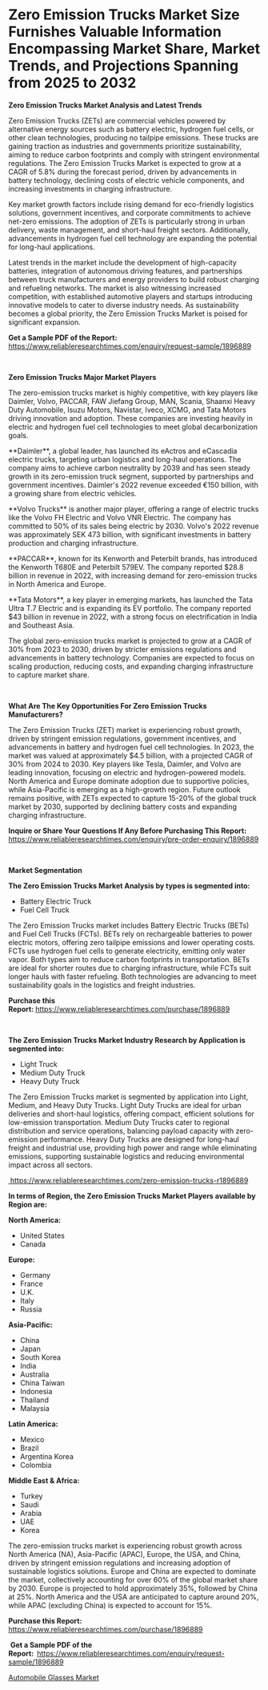 <p><h1>Zero Emission Trucks Market Size Furnishes Valuable Information Encompassing Market Share, Market Trends, and Projections Spanning from 2025 to 2032</h1></p><p><strong>Zero Emission Trucks Market Analysis and Latest Trends</strong></p>
<p><p>Zero Emission Trucks (ZETs) are commercial vehicles powered by alternative energy sources such as battery electric, hydrogen fuel cells, or other clean technologies, producing no tailpipe emissions. These trucks are gaining traction as industries and governments prioritize sustainability, aiming to reduce carbon footprints and comply with stringent environmental regulations. The Zero Emission Trucks Market is expected to grow at a CAGR of 5.8% during the forecast period, driven by advancements in battery technology, declining costs of electric vehicle components, and increasing investments in charging infrastructure.</p><p>Key market growth factors include rising demand for eco-friendly logistics solutions, government incentives, and corporate commitments to achieve net-zero emissions. The adoption of ZETs is particularly strong in urban delivery, waste management, and short-haul freight sectors. Additionally, advancements in hydrogen fuel cell technology are expanding the potential for long-haul applications.</p><p>Latest trends in the market include the development of high-capacity batteries, integration of autonomous driving features, and partnerships between truck manufacturers and energy providers to build robust charging and refueling networks. The market is also witnessing increased competition, with established automotive players and startups introducing innovative models to cater to diverse industry needs. As sustainability becomes a global priority, the Zero Emission Trucks Market is poised for significant expansion.</p></p>
<p><strong>Get a Sample PDF of the Report:&nbsp;</strong> <a href="https://www.reliableresearchtimes.com/enquiry/request-sample/1896889?utm_campaign=2006&utm_medium=2&utm_source=Github&utm_content=ia&utm_term=23012025&utm_id=zero-emission-trucks">https://www.reliableresearchtimes.com/enquiry/request-sample/1896889</a></p>
<p>&nbsp;</p>
<p><strong>Zero Emission Trucks Major Market Players</strong></p>
<p><p>The zero-emission trucks market is highly competitive, with key players like Daimler, Volvo, PACCAR, FAW Jiefang Group, MAN, Scania, Shaanxi Heavy Duty Automobile, Isuzu Motors, Navistar, Iveco, XCMG, and Tata Motors driving innovation and adoption. These companies are investing heavily in electric and hydrogen fuel cell technologies to meet global decarbonization goals.</p><p>**Daimler**, a global leader, has launched its eActros and eCascadia electric trucks, targeting urban logistics and long-haul operations. The company aims to achieve carbon neutrality by 2039 and has seen steady growth in its zero-emission truck segment, supported by partnerships and government incentives. Daimler's 2022 revenue exceeded €150 billion, with a growing share from electric vehicles.</p><p>**Volvo Trucks** is another major player, offering a range of electric trucks like the Volvo FH Electric and Volvo VNR Electric. The company has committed to 50% of its sales being electric by 2030. Volvo's 2022 revenue was approximately SEK 473 billion, with significant investments in battery production and charging infrastructure.</p><p>**PACCAR**, known for its Kenworth and Peterbilt brands, has introduced the Kenworth T680E and Peterbilt 579EV. The company reported $28.8 billion in revenue in 2022, with increasing demand for zero-emission trucks in North America and Europe.</p><p>**Tata Motors**, a key player in emerging markets, has launched the Tata Ultra T.7 Electric and is expanding its EV portfolio. The company reported $43 billion in revenue in 2022, with a strong focus on electrification in India and Southeast Asia.</p><p>The global zero-emission trucks market is projected to grow at a CAGR of 30% from 2023 to 2030, driven by stricter emissions regulations and advancements in battery technology. Companies are expected to focus on scaling production, reducing costs, and expanding charging infrastructure to capture market share.</p></p>
<p>&nbsp;</p>
<p><strong>What Are The Key Opportunities For Zero Emission Trucks Manufacturers?</strong></p>
<p><p>The Zero Emission Trucks (ZET) market is experiencing robust growth, driven by stringent emission regulations, government incentives, and advancements in battery and hydrogen fuel cell technologies. In 2023, the market was valued at approximately $4.5 billion, with a projected CAGR of 30% from 2024 to 2030. Key players like Tesla, Daimler, and Volvo are leading innovation, focusing on electric and hydrogen-powered models. North America and Europe dominate adoption due to supportive policies, while Asia-Pacific is emerging as a high-growth region. Future outlook remains positive, with ZETs expected to capture 15-20% of the global truck market by 2030, supported by declining battery costs and expanding charging infrastructure.</p></p>
<p><strong>Inquire or Share Your Questions If Any Before Purchasing This Report:</strong> <a href="https://www.reliableresearchtimes.com/enquiry/pre-order-enquiry/1896889?utm_campaign=2006&utm_medium=2&utm_source=Github&utm_content=ia&utm_term=23012025&utm_id=zero-emission-trucks">https://www.reliableresearchtimes.com/enquiry/pre-order-enquiry/1896889</a></p>
<p>&nbsp;</p>
<p><strong>Market Segmentation</strong></p>
<p><strong>The Zero Emission Trucks Market Analysis by types is segmented into:</strong></p>
<p><ul><li>Battery Electric Truck</li><li>Fuel Cell Truck</li></ul></p>
<p><p>The Zero Emission Trucks market includes Battery Electric Trucks (BETs) and Fuel Cell Trucks (FCTs). BETs rely on rechargeable batteries to power electric motors, offering zero tailpipe emissions and lower operating costs. FCTs use hydrogen fuel cells to generate electricity, emitting only water vapor. Both types aim to reduce carbon footprints in transportation. BETs are ideal for shorter routes due to charging infrastructure, while FCTs suit longer hauls with faster refueling. Both technologies are advancing to meet sustainability goals in the logistics and freight industries.</p></p>
<p><strong>Purchase this Report:&nbsp;</strong><a href="https://www.reliableresearchtimes.com/purchase/1896889?utm_campaign=2006&utm_medium=2&utm_source=Github&utm_content=ia&utm_term=23012025&utm_id=zero-emission-trucks">https://www.reliableresearchtimes.com/purchase/1896889</a></p>
<p>&nbsp;</p>
<p><strong>The Zero Emission Trucks Market Industry Research by Application is segmented into:</strong></p>
<p><ul><li>Light Truck</li><li>Medium Duty Truck</li><li>Heavy Duty Truck</li></ul></p>
<p><p>The Zero Emission Trucks market is segmented by application into Light, Medium, and Heavy Duty Trucks. Light Duty Trucks are ideal for urban deliveries and short-haul logistics, offering compact, efficient solutions for low-emission transportation. Medium Duty Trucks cater to regional distribution and service operations, balancing payload capacity with zero-emission performance. Heavy Duty Trucks are designed for long-haul freight and industrial use, providing high power and range while eliminating emissions, supporting sustainable logistics and reducing environmental impact across all sectors.</p></p>
<p><a href="https://www.reliableresearchtimes.com/zero-emission-trucks-r1896889?utm_campaign=2006&utm_medium=2&utm_source=Github&utm_content=ia&utm_term=23012025&utm_id=zero-emission-trucks">&nbsp;https://www.reliableresearchtimes.com/zero-emission-trucks-r1896889</a></p>
<p><strong>In terms of Region, the Zero Emission Trucks Market Players available by Region are:</strong></p>
<p>
    <p> <strong> North America: </strong>
        <ul>
            <li>United States</li>
            <li>Canada</li>
        </ul>
        </p> 
    <p> <strong> Europe: </strong>
        <ul>
            <li>Germany</li>
            <li>France</li>
            <li>U.K.</li>
            <li>Italy</li>
            <li>Russia</li>
        </ul>
        </p> 
    <p> <strong> Asia-Pacific: </strong>
        <ul>
            <li>China</li>
            <li>Japan</li>
            <li>South Korea</li>
            <li>India</li>
            <li>Australia</li>
            <li>China Taiwan</li>
            <li>Indonesia</li>
            <li>Thailand</li>
            <li>Malaysia</li>
        </ul>
        </p> 
    <p> <strong> Latin America: </strong>
        <ul>
            <li>Mexico</li>
            <li>Brazil</li>
            <li>Argentina Korea</li>
            <li>Colombia</li>
        </ul>
        </p> 
    <p> <strong> Middle East & Africa: </strong>
        <ul>
            <li>Turkey</li>
            <li>Saudi</li>
            <li>Arabia</li>
            <li>UAE</li>
            <li>Korea</li>
        </ul>
    </p>
    </p>
<p><p>The zero-emission trucks market is experiencing robust growth across North America (NA), Asia-Pacific (APAC), Europe, the USA, and China, driven by stringent emission regulations and increasing adoption of sustainable logistics solutions. Europe and China are expected to dominate the market, collectively accounting for over 60% of the global market share by 2030. Europe is projected to hold approximately 35%, followed by China at 25%. North America and the USA are anticipated to capture around 20%, while APAC (excluding China) is expected to account for 15%.</p></p>
<p><strong>Purchase this Report: </strong><a href="https://www.reliableresearchtimes.com/purchase/1896889?utm_campaign=2006&utm_medium=2&utm_source=Github&utm_content=ia&utm_term=23012025&utm_id=zero-emission-trucks">https://www.reliableresearchtimes.com/purchase/1896889</a></p>
<p>&nbsp;<strong>Get a Sample PDF of the Report:&nbsp;&nbsp;</strong><a href="https://www.reliableresearchtimes.com/enquiry/request-sample/1896889?utm_campaign=2006&utm_medium=2&utm_source=Github&utm_content=ia&utm_term=23012025&utm_id=zero-emission-trucks">https://www.reliableresearchtimes.com/enquiry/request-sample/1896889</a></p>
<p><strong></strong></p>
<p><p><a href="https://github.com/Krish2023na/Market-Research-Report-List-7/blob/main/automobile-glasses-market.md?utm_campaign=2006&utm_medium=2&utm_source=Github&utm_content=ia&utm_term=23012025&utm_id=zero-emission-trucks">Automobile Glasses Market</a></p></p>